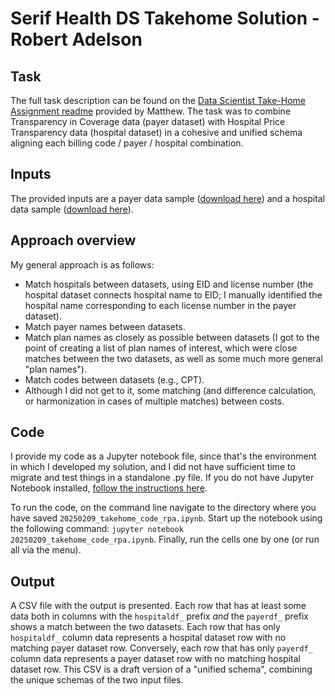 # Serif Health DS Takehome Solution - Robert Adelson

## Task
The full task description can be found on the [Data Scientist Take-Home Assignment readme](https://github.com/serif-health/takehome/blob/main/DS_README.md) provided by Matthew. The task was to combine Transparency in Coverage data (payer dataset) with Hospital Price Transparency data (hospital dataset) in a cohesive and unified schema aligning each billing code / payer / hospital combination.

## Inputs
The provided inputs are a payer data sample ([download here](https://mrf.serifhealth.com/public/payer_extract_20250203.csv)) and a hospital data sample ([download here](https://mrf.serifhealth.com/public/hospital_extract_20250203.csv)).

## Approach overview
My general approach is as follows:
- Match hospitals between datasets, using EID and license number (the hospital dataset connects hospital name to EID; I manually identified the hospital name corresponding to each license number in the payer dataset).
- Match payer names between datasets.
- Match plan names as closely as possible between datasets (I got to the point of creating a list of plan names of interest, which were close matches between the two datasets, as well as some much more general "plan names").
- Match codes between datasets (e.g., CPT).
- Although I did not get to it, some matching (and difference calculation, or harmonization in cases of multiple matches) between costs.

## Code
I provide my code as a Jupyter notebook file, since that's the environment in which I developed my solution, and I did not have sufficient time to migrate and test things in a standalone .py file. If you do not have Jupyter Notebook installed, [follow the instructions here](https://jupyter.org/install).

To run the code, on the command line navigate to the directory where you have saved `20250209_takehome_code_rpa.ipynb`. Start up the notebook using the following command: `jupyter notebook 20250209_takehome_code_rpa.ipynb`. Finally, run the cells one by one (or run all via the menu).

## Output
A CSV file with the output is presented. Each row that has at least some data both in columns with the `hospitaldf_` prefix *and* the `payerdf_` prefix shows a match between the two datasets. Each row that has only `hospitaldf_` column data represents a hospital dataset row with no matching payer dataset row. Conversely, each row that has only `payerdf_` column data represents a payer dataset row with no matching hospital dataset row. This CSV is a draft version of a "unified schema", combining the unique schemas of the two input files.
